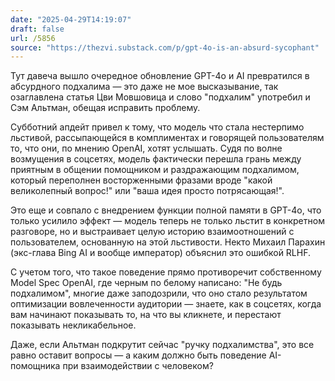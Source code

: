 ```yaml
---
date: "2025-04-29T14:19:07"
draft: false
url: /5856
source: "https://thezvi.substack.com/p/gpt-4o-is-an-absurd-sycophant"
---
```


Тут давеча вышло очередное обновление GPT-4o и AI превратился в абсурдного подхалима — это даже не мое высказывание, так озаглавлена статья Цви Мовшовица и слово "подхалим" употребил и Сэм Альтман, обещая исправить проблему. 

Субботний апдейт привел к тому, что модель что стала нестерпимо льстивой, рассыпающейся в комплиментах и говорящей пользователям то, что они, по мнению OpenAI, хотят услышать. Судя по волне возмущения в соцсетях, модель фактически перешла грань между приятным в общении помощником и раздражающим подхалимом, который переполнен восторженными фразами вроде "какой великолепный вопрос!" или "ваша идея просто потрясающая!". 

Это еще и совпало с внедрением функции полной памяти в GPT-4o, что только усилило эффект — модель теперь не только льстит в конкретном разговоре, но и выстраивает целую историю взаимоотношений с пользователем, основанную на этой льстивости. Некто Михаил Парахин (экс-глава Bing AI и вообще император) объяснил это ошибкой RLHF. 

С учетом того, что такое поведение прямо противоречит собственному Model Spec OpenAI, где черным по белому написано: "Не будь подхалимом", многие даже заподозрили, что оно стало результатом оптимизации вовлеченности аудитории — знаете, как в соцсетях, когда вам начинают показывать то, на что вы кликнете, и перестают показывать некликабельное.

Даже, если Альтман подкрутит сейчас "ручку подхалимства", это все равно оставит вопросы — а каким должно быть поведение AI-помощника при взаимодействии с человеком?